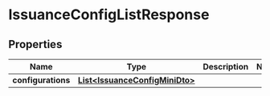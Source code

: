 # IssuanceConfigListResponse

## Properties

| Name               | Type                                                              | Description | Notes |
| ------------------ | ----------------------------------------------------------------- | ----------- | ----- |
| **configurations** | [**List&lt;IssuanceConfigMiniDto&gt;**](IssuanceConfigMiniDto.md) |             |       |
